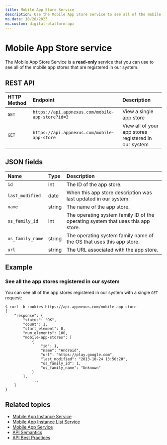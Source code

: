 ```yaml
---
title: Mobile App Store Service
description: Use the Mobile App Store service to see all of the mobile app stores that are registered in the system.
ms.date: 10/28/2023
ms.custom: digital-platform-api
---
```


# Mobile App Store service

The Mobile App Store Service is a **read-only** service that you can use to see all of the mobile app stores that are registered in our system.

## REST API

| HTTP Method | Endpoint | Description |
|:---|:---|:---|
| `GET` | `https://api.appnexus.com/mobile-app-store?id=3` | View a single app store |
| `GET` | `https://api.appnexus.com/mobile-app-store` | View all of your app stores registered in our system |

## JSON fields

| Name | Type | Description |
|:---|:---|:---|
| `id` | int | The ID of the app store. |
| `last_modified` | date | When this app store description was last updated in our system. |
| `name` | string | The name of the app store. |
| `os_family_id` | int | The operating system family ID of the operating system that uses this app store. |
| `os_family_name` | string | The operating system family name of the OS that uses this app store. |
| `url` | string | The URL associated with the app store. |

## Example

### See all the app stores registered in our system

You can see all of the app stores registered in our system with a single `GET` request:

```
$ curl -b cookies https://api.appnexus.com/mobile-app-store
{
    "response": {
        "status": "OK",
        "count": 1,
        "start_element": 0,
        "num_elements": 100,
        "mobile-app-stores": [
            {
                "id": 1,
                "name": "Android",
                "url": "https://play.google.com",
                "last_modified": "2013-10-24 13:50:20",
                "os_family_id": 1,
                "os_family_name": "Unknown"
            }
        ],
            ...
    }
}
```

## Related topics

- [Mobile App Instance Service](./mobile-app-instance-service.md)
- [Mobile App Instance List Service](./mobile-app-instance-list-service.md)
- [Mobile App Service](./mobile-app-service.md)
- [API Semantics](./api-semantics.md)
- [API Best Practices](./api-best-practices.md)
